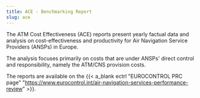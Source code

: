 ```yaml
---
title: ACE - Benchmarking Report
slug: ace
---
```


The ATM Cost Effectiveness (ACE) reports present yearly factual data and 
analysis on cost-effectiveness and productivity for Air Navigation Service
Providers (ANSPs) in Europe.

The analysis focuses primarily on costs that are under ANSPs' direct control and
responsibility, namely the ATM/CNS provision costs.

The reports are available on the 
{{< a_blank ectrl "EUROCONTROL PRC page" "https://www.eurocontrol.int/air-navigation-services-performance-review" >}}.
